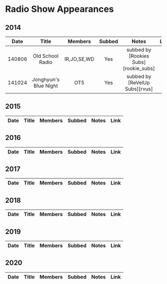 # Radio Show Appearances

## 2014

| Date   | Title                                          | Members     | Subbed | Notes                                 | Link                                                                                            |
|:------:|:----------------------------------------------:|:-----------:|:------:|:-------------------------------------:|:-----------------------------------------------------------------------------------------------:|
| 140806 | Old School Radio                               | IR,JO,SE,WD | Yes    | subbed by [Rookies Subs][rookie_subs] | [YT](https://youtu.be/8oK75_pmuf8)                                                              |
| 141024 | Jonghyun's Blue Night                          | OT5         | Yes    | subbed by [ReVelUp Subs][rvus]        | [YT](https://youtu.be/1HOJf2lcWCA)                                                              |


## 2015

| Date | Title                                          | Members     | Subbed | Notes                                 | Link                                                                                            |
|:------:|:----------------------------------------------:|:-----------:|:------:|:-------------------------------------:|:-----------------------------------------------------------------------------------------------:|


## 2016

| Date | Title                                          | Members     | Subbed | Notes                                 | Link                                                                                            |
|:------:|:----------------------------------------------:|:-----------:|:------:|:-------------------------------------:|:-----------------------------------------------------------------------------------------------:|


## 2017

| Date | Title                                          | Members     | Subbed | Notes                                 | Link                                                                                            |
|:------:|:----------------------------------------------:|:-----------:|:------:|:-------------------------------------:|:-----------------------------------------------------------------------------------------------:|


## 2018

| Date | Title                                          | Members     | Subbed | Notes                                 | Link                                                                                            |
|:------:|:----------------------------------------------:|:-----------:|:------:|:-------------------------------------:|:-----------------------------------------------------------------------------------------------:|


## 2019

| Date | Title                                          | Members     | Subbed | Notes                                 | Link                                                                                            |
|:------:|:----------------------------------------------:|:-----------:|:------:|:-------------------------------------:|:-----------------------------------------------------------------------------------------------:|


## 2020

| Date | Title                                          | Members     | Subbed | Notes                                 | Link                                                                                            |
|:------:|:----------------------------------------------:|:-----------:|:------:|:-------------------------------------:|:-----------------------------------------------------------------------------------------------:|
